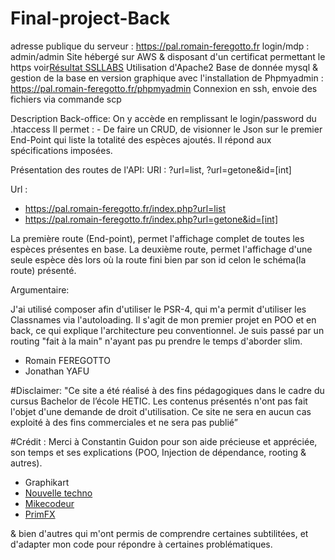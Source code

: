 # Final-project-Back

adresse publique du serveur : https://pal.romain-feregotto.fr
login/mdp : admin/admin
Site hébergé sur AWS & disposant d'un certificat permettant le https voir[Résultat SSLLABS](https://www.ssllabs.com/ssltest/analyze.html?d=pal.romain%2dferegotto.fr&latest)
Utilisation d'Apache2
Base de donnée mysql & gestion de la base en version graphique avec l'installation de Phpmyadmin : https://pal.romain-feregotto.fr/phpmyadmin
Connexion en ssh, envoie des fichiers via commande scp

Description Back-office: On y accède en remplissant le login/password du .htaccess
                         Il permet : - De faire un CRUD, de visionner le Json sur le premier End-Point qui liste la totalité des     espèces ajoutés. Il répond aux spécifications imposées.

Présentation des routes de l'API: 
  URI : ?url=list, ?url=getone&id=[int]

  Url : 
- https://pal.romain-feregotto.fr/index.php?url=list
- https://pal.romain-feregotto.fr/index.php?url=getone&id=[int]

La première route (End-point), permet l'affichage complet de toutes les espèces présentes en base.
La deuxième route, permet l'affichage d'une seule espèce dès lors où la route fini bien par son id celon le schéma(la route) présenté.

Argumentaire:

J'ai utilisé composer afin d'utiliser le PSR-4, qui m'a permit d'utiliser les Classnames via l'autoloading.
Il s'agit de mon premier projet en POO et en back, ce qui explique l'architecture peu conventionnel.
Je suis passé par un routing "fait à la main" n'ayant pas pu prendre le temps d'aborder slim.


- Romain FEREGOTTO
- Jonathan YAFU 

#Disclaimer: "Ce site a été réalisé à des fins pédagogiques dans le cadre du cursus Bachelor de l’école HETIC. Les contenus présentés n'ont pas fait l'objet d'une demande de droit d'utilisation. Ce site ne sera en aucun cas exploité à des fins commerciales et ne sera pas publié”


#Crédit :
Merci à Constantin Guidon pour son aide précieuse et appréciée, son temps et ses explications (POO, Injection de dépendance, rooting & autres).
- Graphikart
- [Nouvelle techno](https://nouvelle-techno.fr/)
- [Mikecodeur](https://www.mikecodeur.com/)
- [PrimFX](https://www.youtube.com/channel/UCUSRY5EcZAhSbz1Q1QuQw0w)

& bien d'autres qui m'ont permis de comprendre certaines subtilitées, et d'adapter mon code pour répondre à certaines problématiques.


